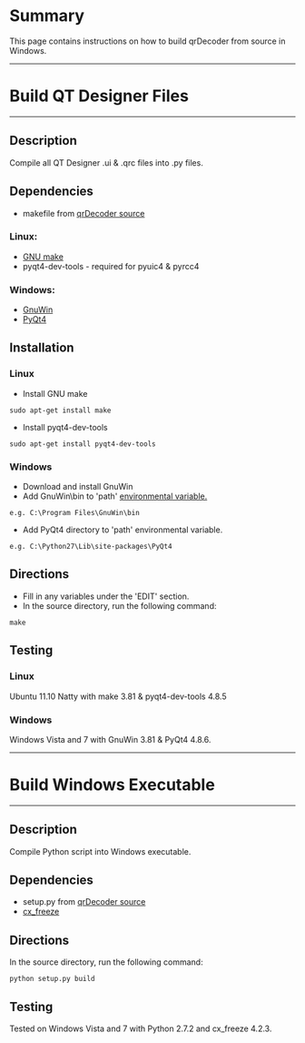 # Summary #

This page contains instructions on how to build qrDecoder from source in Windows.




---

# Build QT Designer Files #

---

## Description ##
Compile all QT Designer .ui & .qrc files into .py files.

## Dependencies ##
  * makefile from [qrDecoder source](http://code.google.com/p/qrdecoder/downloads/list)

### Linux: ###
  * [GNU make](http://www.gnu.org/software/make/)
  * pyqt4-dev-tools - required for pyuic4 & pyrcc4

### Windows: ###
  * [GnuWin](http://gnuwin32.sourceforge.net/packages/make.htm)
  * [PyQt4](http://www.riverbankcomputing.co.uk/software/pyqt/)

## Installation ##
### Linux ###
  * Install GNU make
```
sudo apt-get install make
```
  * Install pyqt4-dev-tools
```
sudo apt-get install pyqt4-dev-tools
```

### Windows ###
  * Download and install GnuWin
  * Add GnuWin\bin to 'path' [environmental variable.](http://www.computerhope.com/issues/ch000549.htm)
```
e.g. C:\Program Files\GnuWin\bin
```
  * Add PyQt4 directory to 'path' environmental variable.
```
e.g. C:\Python27\Lib\site-packages\PyQt4
```

## Directions ##
  * Fill in any variables under the 'EDIT' section.
  * In the source directory, run the following command:
```
make
```

## Testing ##
### Linux ###
Ubuntu 11.10 Natty with make 3.81 & pyqt4-dev-tools 4.8.5

### Windows ###
Windows Vista and 7 with GnuWin 3.81 & PyQt4 4.8.6.


---

# Build Windows Executable #

---

## Description ##
Compile Python script into Windows executable.

## Dependencies ##
  * setup.py from [qrDecoder source](http://code.google.com/p/qrdecoder/downloads/list)
  * [cx\_freeze](http://cx-freeze.sourceforge.net/)

## Directions ##
In the source directory, run the following command:
```
python setup.py build
```

## Testing ##
Tested on Windows Vista and 7 with Python 2.7.2 and cx\_freeze 4.2.3.